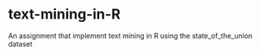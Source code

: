 # text-mining-in-R
An assignment that implement text mining in R using the state_of_the_union dataset
